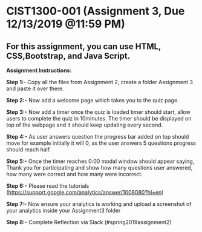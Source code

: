 
# CIST1300-001 (Assignment 3, Due 12/13/2019 @11:59 PM)
## For this assignment, you can use HTML, CSS,Bootstrap, and Java Script. 



**Assignment Instructions:**

**Step 1:-** Copy all the files from Assignment 2, create a folder Assignment 3 and paste it over there.

**Step 2:-** Now add a welcome page which takes you to the quiz page.

**Step 3:-** Now add a timer once the quiz is loaded timer should start, allow users to complete the quiz in 10minutes. The timer should be displayed on top of the webpage and it should keep updating every second.

**Step 4:-** As user answers question the progress bar added on top should move for example initially it will 0, as the user answers 5 questions progress should reach half.

**Step 5:-** Once the timer reaches 0:00 modal window should appear saying, Thank you for participating and show how many questions user answered, how many were correct and how many were incorrect.

**Step 6:-**	Please read the tutorials (https://support.google.com/analytics/answer/1008080?hl=en)

**Step 7:-** Now ensure your analytics is working and upload a screenshot of your analytics inside your Assignment3 folder

**Step 8:-** Complete Reflection via Slack (#spring2019assignment2)


